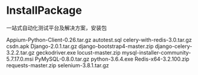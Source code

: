 # InstallPackage
一站式自动化测试平台及解决方案，安装包

Appium-Python-Client-0.26.tar.gz
autotest.sql
celery-with-redis-3.0.tar.gz
csdn.apk
Django-2.0.1.tar.gz
django-bootstrap4-master.zip
django-celery-3.2.2.tar.gz
geckodriver.exe
locust-master.zip
mysql-installer-community-5.7.17.0.msi
PyMySQL-0.8.0.tar.gz
python-3.6.4.exe
Redis-x64-3.2.100.zip
requests-master.zip
selenium-3.8.1.tar.gz
